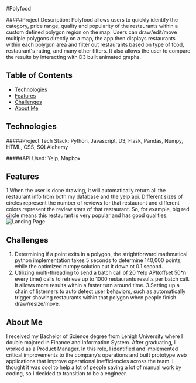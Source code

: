 #Polyfood

#####Project Description:
Polyfood allows users to quickly identify the category, price range, quality and popularity of the restaurants within a custom defined polygon region on the map. Users can draw/edit/move multiple polygons directly on a map, the app then displays restaurants within each polygon area and filter out restaurants based on type of food, restaurant's rating, and many other filters. It also allows the user to compare the results by interacting with D3 built animated graphs.

## Table of Contents
* [Technologies](#technologies)
* [Features](#features)
* [Challenges](#features)
* [About Me](#aboutme)

## <a name="technologies"></a>Technologies
#####Project Tech Stack:
Python, Javascript, D3, Flask, Pandas, Numpy, HTML, CSS,  SQLAlchemy

#####API Used:
Yelp, Mapbox

## <a name="features"></a>Features
1.When the user is done drawing, it will automatically return all the restaurant info from both my database and the yelp api. Different sizes of circles represent the number of reviews for that restaurant and different colors represent the review stars of that restaurant. 
So, for example, big red circle means this restaurant is very popular and has good qualities. 
![](https://github.com/peiyan08/poly_food/readme_img/landing_page.png?raw=true "Landing Page")


## <a name="challenges"></a>Challenges
1. Determining if a point exits in a polygon, the strightforward mathmatical python implementation takes 5 seconds to determine 140,000 points, while the optimized numpy solution cut it down ot 0.1 second.
2. Utilizing multi-threading to send a batch call of 20 Yelp API(offset 50*n every time) calls to retrieve up to 1000 restaurants results per batch call. It allows more results within a faster turn around time.
3.Setting up a chain of listerners to auto detect user behaviors, such as automatically trigger showing restaurants within that polygon when people finish draw/resize/move.


## <a name="aboutme"></a>About Me
I received my Bachelor of Science degree from Lehigh University where I double majored in Finance and Information System. After graduating, I worked as a Product Manager. In this role, I identified and implemented critical improvements to the company’s operations and built prototype web applications that improve operational inefficiencies across the team. I thought it was cool to help a lot of people saving a lot of manual work by coding, so I decided to transition to be a engineer. 